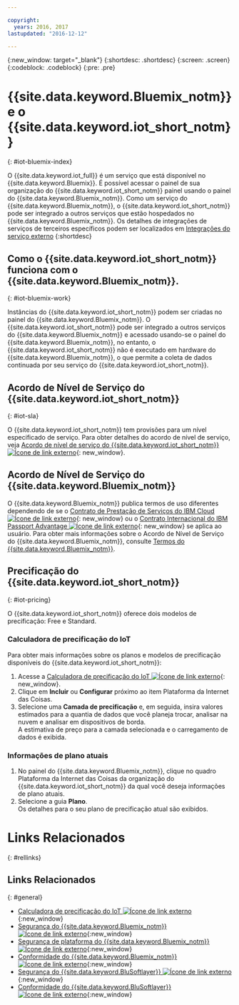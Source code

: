 ```yaml
---

copyright:
  years: 2016, 2017
lastupdated: "2016-12-12"

---
```


{:new_window: target="_blank"}
{:shortdesc: .shortdesc}
{:screen: .screen}
{:codeblock: .codeblock}
{:pre: .pre}

# {{site.data.keyword.Bluemix_notm}} e o {{site.data.keyword.iot_short_notm}}
{: #iot-bluemix-index}

O {{site.data.keyword.iot_full}} é um serviço que está disponível no {{site.data.keyword.Bluemix}}. É possível acessar o painel de sua organização do {{site.data.keyword.iot_short_notm}} painel usando o painel do {{site.data.keyword.Bluemix_notm}}. Como um serviço do {{site.data.keyword.Bluemix_notm}}, o {{site.data.keyword.iot_short_notm}} pode ser integrado a outros serviços que estão hospedados no {{site.data.keyword.Bluemix_notm}}. Os detalhes de integrações de serviços de terceiros específicos podem ser localizados em [Integrações do serviço externo](/extensions/index.html)
{:shortdesc}

## Como o {{site.data.keyword.iot_short_notm}} funciona com o {{site.data.keyword.Bluemix_notm}}.
{: #iot-bluemix-work}

Instâncias do {{site.data.keyword.iot_short_notm}} podem ser criadas no painel do {{site.data.keyword.Bluemix_notm}}. O {{site.data.keyword.iot_short_notm}} pode ser integrado a outros serviços do {{site.data.keyword.Bluemix_notm}} e acessado usando-se o painel do {{site.data.keyword.Bluemix_notm}}, no entanto, o {{site.data.keyword.iot_short_notm}} não é executado em hardware do {{site.data.keyword.Bluemix_notm}}, o que permite a coleta de dados continuada por seu serviço do {{site.data.keyword.iot_short_notm}}.

## Acordo de Nível de Serviço do {{site.data.keyword.iot_short_notm}}
{: #iot-sla}

O {{site.data.keyword.iot_short_notm}} tem provisões para um nível especificado de serviço. Para obter detalhes do acordo de nível de serviço, veja [Acordo de nível de serviço do {{site.data.keyword.iot_short_notm}} ![Ícone de link externo](../../../icons/launch-glyph.svg)](http://www-03.ibm.com/software/sla/sladb.nsf/pdf/6738-03/$file/i126-6738-03_06-2016_en_US.pdf){: new_window}.

## Acordo de Nível de Serviço do {{site.data.keyword.Bluemix_notm}}

O {{site.data.keyword.Bluemix_notm}} publica termos de uso diferentes dependendo de se o [Contrato de Prestação de Serviços do IBM Cloud ![Ícone de link externo](../../../icons/launch-glyph.svg)](http://www-05.ibm.com/support/operations/files/pdf/csa_us.pdf?cm_mc_uid=65870113399114371461368&cm_mc_sid_50200000=1469524513){: new_window} ou o [Contrato Internacional do IBM Passport Advantage ![Ícone de link externo](../../../icons/launch-glyph.svg)](https://www-01.ibm.com/software/passportadvantage/pa_agreements.html){: new_window} se aplica ao usuário. Para obter mais informações sobre o Acordo de Nível de Serviço do {{site.data.keyword.Bluemix_notm}}, consulte [Termos do {{site.data.keyword.Bluemix_notm}}](.../.../.../navigation/notices.html#terms).

## Precificação do {{site.data.keyword.iot_short_notm}}
{: #iot-pricing}

O {{site.data.keyword.iot_short_notm}} oferece dois modelos de precificação: Free e Standard.

### Calculadora de precificação do IoT
Para obter mais informações sobre os planos e modelos de precificação disponíveis do {{site.data.keyword.iot_short_notm}}:
1. Acesse a [Calculadora de precificação do IoT ![Ícone de link externo](../../../icons/launch-glyph.svg)](http://iot-cost-calculator.ng.bluemix.net/){: new_window}.  
2. Clique em **Incluir** ou **Configurar** próximo ao item Plataforma da Internet das Coisas.
3. Selecione uma **Camada de precificação** e, em seguida, insira valores estimados para a quantia de dados que você planeja trocar, analisar na nuvem e analisar em dispositivos de borda.  
A estimativa de preço para a camada selecionada e o carregamento de dados é exibida.

### Informações de plano atuais
1. No painel do {{site.data.keyword.Bluemix_notm}}, clique no quadro Plataforma da Internet das Coisas da organização do {{site.data.keyword.iot_short_notm}} da qual você deseja informações de plano atuais.
2. Selecione a guia **Plano**.  
Os detalhes para o seu plano de precificação atual são exibidos.

# Links Relacionados
{: #rellinks}


## Links Relacionados
{: #general}

* [Calculadora de precificação do IoT ![Ícone de link externo](../../../icons/launch-glyph.svg)](http://iot-cost-calculator.ng.bluemix.net/){:new_window}
* [Segurança do {{site.data.keyword.Bluemix_notm}} ![Ícone de link externo](../../../icons/launch-glyph.svg)](https://console.ng.bluemix.net/docs/security/index.html#security){:new_window}
* [Segurança de plataforma do {{site.data.keyword.Bluemix_notm}} ![Ícone de link externo](../../../icons/launch-glyph.svg)](https://console.ng.bluemix.net/docs/security/index.html#platform-security){:new_window}
* [Conformidade do {{site.data.keyword.Bluemix_notm}} ![Ícone de link externo](../../../icons/launch-glyph.svg)](https://console.ng.bluemix.net/docs/security/index.html#compliance){:new_window}
* [Segurança do {{site.data.keyword.BluSoftlayer}} ![Ícone de link externo](../../../icons/launch-glyph.svg)](http://www.softlayer.com/security){:new_window}
* [Conformidade do {{site.data.keyword.BluSoftlayer}} ![Ícone de link externo](../../../icons/launch-glyph.svg)](http://www.softlayer.com/compliance){:new_window}
